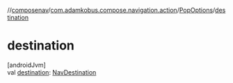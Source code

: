 //[composenav](../../../index.md)/[com.adamkobus.compose.navigation.action](../index.md)/[PopOptions](index.md)/[destination](destination.md)

# destination

[androidJvm]\
val [destination](destination.md): [NavDestination](../../com.adamkobus.compose.navigation.destination/-nav-destination/index.md)
